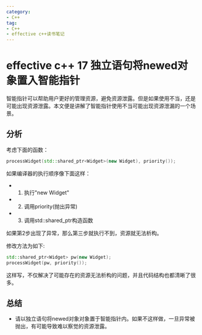 ```yaml
---
category: 
- C++
tag:
- C++
- effective c++读书笔记
---
```


# effective c++ 17 独立语句将newed对象置入智能指针

智能指针可以帮助用户更好的管理资源，避免资源泄露。但是如果使用不当，还是可能出现资源泄露。本文便是讲解了智能指针使用不当可能出现资源泄漏的一个场景。

## 分析

考虑下面的函数：

```cpp
processWidget(std::shared_ptr<Widget>(new Widget), priority());
```

如果编译器的执行顺序像下面这样：
- 1. 执行"new Widget"
- 2. 调用priority(抛出异常)
- 3. 调用std::shared_ptr构造函数

如果第2步出现了异常，那么第三步就执行不到，资源就无法析构。

修改方法为如下:

```cpp
std::shared_ptr<Widget> pw(new Widget);
processWidget(pw, priority());
```

这样写，不仅解决了可能存在的资源无法析构的问题，并且代码结构也都清晰了很多。

## 总结
- 请以独立语句将newed对象对象置于智能指针内。如果不这样做，一旦异常被抛出，有可能导致难以察觉的资源泄露。
  